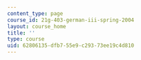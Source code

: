 ```yaml
---
content_type: page
course_id: 21g-403-german-iii-spring-2004
layout: course_home
title: ''
type: course
uid: 62806135-dfb7-55e9-c293-73ee19c4d810
---
```

